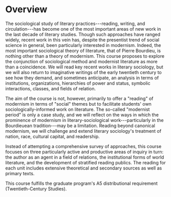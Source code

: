 # Overview

The sociological study of literary practices---reading, writing, and circulation---has become one of the most important areas of new work in the last decade of literary studies. Though such approaches have ranged widely, recent work in this vein has, despite the presentist trend of social science in general, been particularly interested in modernism. Indeed, the most important sociological theory of literature, that of Pierre Bourdieu, is nothing other than a theory of modernism. This course proposes to explore the conjunction of sociological method and modernist literature as more than a coincidence. We will read key recent works in literary sociology, but we will also return to imaginative writings of the early twentieth century to see how they demand, and sometimes anticipate, an analysis in terms of institutions, organizations, hierarchies of power and status, symbolic interactions, classes, and fields of relation.

The aim of the course is not, however, primarily to offer a "reading" of modernism in terms of "social" themes but to facilitate students' own sociologically-informed work on literature. The so-called "modernist period" is only a case study, and we will reflect on the ways in which the prominence of modernism in literary-sociological work---particularly in the Bourdieuean tradition---may be a limitation. Reading beyond canonical modernism, we will challenge and extend literary sociology's treatment of nation, race, cultural capital, and readership.

Instead of attempting a comprehensive survey of approaches, this course focuses on three particularly active and productive areas of inquiry in turn: the author as an agent in a field of relations, the institutional forms of world literature, and the development of stratified reading publics. The reading for each unit includes extensive theoretical and secondary sources as well as primary texts.

This course fulfills the graduate program's A5 distributional requirement (Twentieth-Century Studies).


